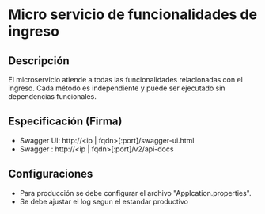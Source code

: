 Micro servicio de funcionalidades de ingreso
===

Descripción
---
El microservicio atiende a todas las funcionalidades relacionadas con el ingreso.
Cada método es independiente y puede ser ejecutado sin dependencias funcionales.

Especificación (Firma)
---
- Swagger UI: http://<ip | fqdn>[:port]/swagger-ui.html
- Swagger   : http://<ip | fqdn>[:port]/v2/api-docs

Configuraciones
---
- Para producción se debe configurar el archivo "Applcation.properties".
- Se debe ajustar el log segun el estandar productivo